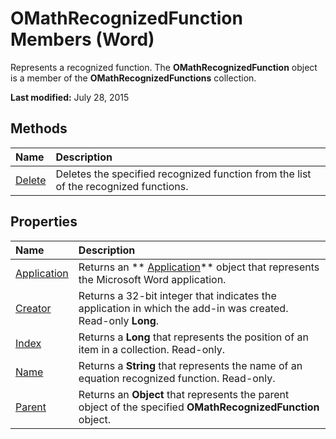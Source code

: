 
# OMathRecognizedFunction Members (Word)
Represents a recognized function. The  **OMathRecognizedFunction** object is a member of the **OMathRecognizedFunctions** collection.

 **Last modified:** July 28, 2015


## Methods



|**Name**|**Description**|
|:-----|:-----|
| [Delete](be09db7d-24b4-13ae-6dd4-de0b08ddd006.md)|Deletes the specified recognized function from the list of the recognized functions.|

## Properties



|**Name**|**Description**|
|:-----|:-----|
| [Application](78c859cc-39d4-56e1-f355-617c0b8268ec.md)|Returns an  ** [Application](d1cf6f8f-4e88-bf01-93b4-90a83f79cb44.md)** object that represents the Microsoft Word application.|
| [Creator](4ff9c277-42ff-4512-225c-f0b0625bc63b.md)|Returns a 32-bit integer that indicates the application in which the add-in was created. Read-only  **Long**.|
| [Index](ed180e99-8ac2-4056-ee66-057341bc6978.md)|Returns a  **Long** that represents the position of an item in a collection. Read-only.|
| [Name](2d7fe25e-1312-2d2e-cee1-06f718331c76.md)|Returns a  **String** that represents the name of an equation recognized function. Read-only.|
| [Parent](39cb32aa-c58f-e81f-3262-acae0d2ba9c3.md)|Returns an  **Object** that represents the parent object of the specified **OMathRecognizedFunction** object.|
